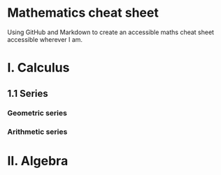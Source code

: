 # Mathematics cheat sheet

Using GitHub and Markdown to create an accessible maths cheat sheet accessible
wherever I am.

# I. Calculus

## 1.1 Series
### Geometric series
### Arithmetic series

# II. Algebra
